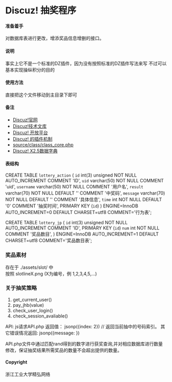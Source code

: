 Discuz! 抽奖程序
=====================

#### 准备着手
对数据库表进行更改，增添奖品信息增删的接口。

#### 说明

事实上它不是一个标准的DZ插件，因为没有按照标准的DZ插件写法来写
不过可以基本实现操纵积分的目的

#### 使用方法

直接把这个文件移动到主目录下即可

#### 备注

* [Discuz!官网](http://www.discuz.net/)
* [Discuz!技术文库](http://dev.discuz.org/wiki/)
* [Discuz! 开放平台](http://open.discuz.net)
* [Discuz! 的插件机制](http://open.discuz.net/?ac=document&page=dev_plugin)
* [source/class/class_core.php](http://dev.discuz.org/wiki/index.php?title=%E6%8F%92%E4%BB%B6%E8%AE%BE%E8%AE%A1%E7%9A%84%E5%87%86%E5%A4%87%E5%B7%A5%E4%BD%9C)
* [Discuz! X2.5数据字典](http://dev.discuz.org/wiki/index.php?title=Discuz!_X2.5%E6%95%B0%E6%8D%AE%E5%AD%97%E5%85%B8)


#### 表结构

CREATE TABLE `lottery_action` (
  `id` int(3) unsigned NOT NULL AUTO_INCREMENT COMMENT 'ID',
  `uid` varchar(50) NOT NULL COMMENT 'uid',
  `username` varchar(50) NOT NULL COMMENT '用户名',
  `result`   varchar(70)  NOT NULL DEFAULT '' COMMENT '中奖码',
  `message`  varchar(70)  NOT NULL DEFAULT '' COMMENT '具体信息',
  `time`  int  NOT NULL DEFAULT '0' COMMENT '抽奖时间',
  PRIMARY KEY (`id`)
) ENGINE=InnoDB AUTO_INCREMENT=0 DEFAULT CHARSET=utf8 COMMENT='行为表';

CREATE TABLE `lottery_jp` (
  `id` int(3) unsigned NOT NULL AUTO_INCREMENT COMMENT 'ID',
  PRIMARY KEY (`id`)  `num`  int NOT NULL COMMENT '奖品数目',
) ENGINE=InnoDB AUTO_INCREMENT=1 DEFAULT CHARSET=utf8 COMMENT='奖品数目表';

### 奖品素材
存在于 ./assets/slot/ 中  
按照 slotlineX.png (X为编号，例 1,2,3,4,5,...)
### 关于抽奖策略

1. get_current_user()
2. pay_jhb(value)
3. check_user_login()
4. check_session_avaliable()

API: 
js请求API.php
返回值：
    jsonp({index: 2}) // 返回当前抽中的号码索引。
其它错误情况返回:
     jsonp({message: }) 

API.php文件中通过匹配rand得到的数字进行获奖查询,并对相应数据库进行数量修改，保证抽奖结果所需奖品的数量不会超出提供的数量。

#### Copyright

浙江工业大学精弘网络